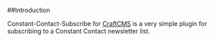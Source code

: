 ##Introduction

Constant-Contact-Subscribe for [CraftCMS](http://www.craftcms.com) is a very simple plugin for subscribing to a Constant Contact newsletter list.
